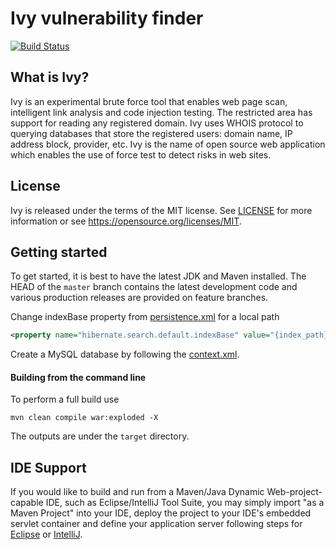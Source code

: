        
Ivy vulnerability finder
========================

[![Build Status](https://travis-ci.org/wladimirgrf/ivy.svg?branch=master)](https://travis-ci.org/wladimirgrf/ivy)

What is Ivy?
------------

Ivy is an experimental brute force tool that enables web page scan, intelligent link analysis and code injection testing. The restricted area has support for reading any registered domain. Ivy uses WHOIS protocol to querying databases that store the registered users: domain name, IP address block, provider, etc. Ivy is the name of open source web application which enables the use of force test to detect risks in web sites.

License
-------

Ivy is released under the terms of the MIT license. See [LICENSE](LICENSE) for more
information or see https://opensource.org/licenses/MIT.

Getting started
---------------

To get started, it is best to have the latest JDK and Maven installed. The HEAD of the `master` branch contains the latest development code and various production releases are provided on feature branches.

Change indexBase property from [persistence.xml](https://github.com/wladimirgrf/ivy/blob/master/src/main/resources/META-INF/persistence.xml) for a local path

```xml
<property name="hibernate.search.default.indexBase" value="{index_path}"/>
```

Create a MySQL database by following the [context.xml](https://github.com/wladimirgrf/ivy/blob/master/src/main/webapp/META-INF/context.xml).

#### Building from the command line

To perform a full build use
```
mvn clean compile war:exploded -X
```
The outputs are under the `target` directory.

IDE Support
-----------

If you would like to build and run from a Maven/Java Dynamic Web-project-capable IDE, such as Eclipse/IntelliJ Tool Suite, you may simply import "as a Maven Project" into your IDE, deploy the project to your IDE's embedded servlet container and define your application server following steps for [Eclipse](http://help.eclipse.org/kepler/index.jsp?topic=%2Forg.eclipse.jst.server.ui.doc.user%2Ftopics%2Ftomcat.html) or [IntelliJ](https://www.jetbrains.com/help/idea/defining-application-servers-in-intellij-idea.html).


